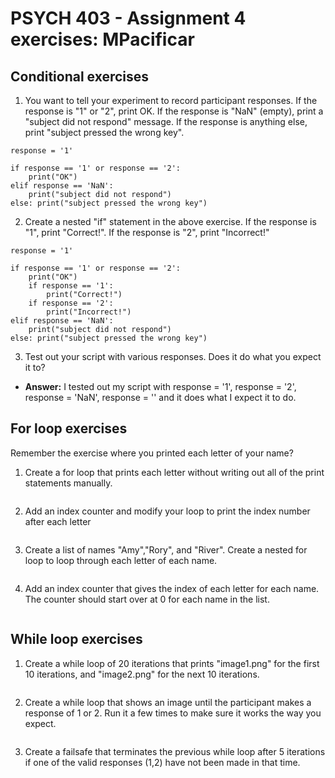 # PSYCH 403 - Assignment 4 exercises: MPacificar

## Conditional exercises
1. You want to tell your experiment to record participant responses. If the response is "1" or "2", print OK. If the response is "NaN" (empty), print a "subject did not respond" message. If the response is anything else, print "subject pressed the wrong key".
```
response = '1'

if response == '1' or response == '2':
    print("OK")
elif response == 'NaN':
    print("subject did not respond")
else: print("subject pressed the wrong key")
```
2. Create a nested "if" statement in the above exercise. If the response is "1", print "Correct!". If the response is "2", print "Incorrect!"
```
response = '1'

if response == '1' or response == '2':
    print("OK")
    if response == '1':
        print("Correct!")
    if response == '2':
        print("Incorrect!")
elif response == 'NaN':
    print("subject did not respond")
else: print("subject pressed the wrong key")
```
3. Test out your script with various responses. Does it do what you expect it to?
- **Answer:** I tested out my script with response = '1', response = '2', response = 'NaN', response = '' and it does what I expect it to do.

## For loop exercises
Remember the exercise where you printed each letter of your name? 
1. Create a for loop that prints each letter without writing out all of the print statements manually.
```
```
2. Add an index counter and modify your loop to print the index number after each letter
```
```
3. Create a list of names "Amy","Rory", and "River". Create a nested for loop to loop through each letter of each name.
```
```
4. Add an index counter that gives the index of each letter for each name. The counter should start over at 0 for each name in the list.
```
```

## While loop exercises
1. Create a while loop of 20 iterations that prints "image1.png" for the first 10 iterations, and "image2.png" for the next 10 iterations.
```
```
2. Create a while loop that shows an image until the participant makes a response of 1 or 2. Run it a few times to make sure it works the way you expect.
```
```
3. Create a failsafe that terminates the previous while loop after 5 iterations if one of the valid responses (1,2) have not been made in that time.
```
```
